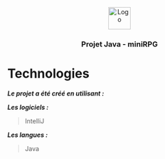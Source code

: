 <p align="center">
    <img src="https://www.promeo-formation.fr/themes/custom/promeo/img/logos/logo_promeo_white.svg" alt="Logo" height="50px"><br>
    <h3 align="center">Projet Java - miniRPG </h3>
</p>

# Technologies

***Le projet a été créé en utilisant :***

***Les logiciels :***

> IntelliJ

***Les langues :***

> Java

